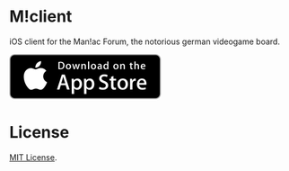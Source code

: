 M!client
========

iOS client for the Man!ac Forum, the notorious german videogame board.

[![Download on the AppStore](Screenshots/AppStoreBadge.svg)](https://itunes.apple.com/us/app/m!client/id939557993?mt=8)

# License

[MIT License](https://en.wikipedia.org/wiki/MIT_License).

